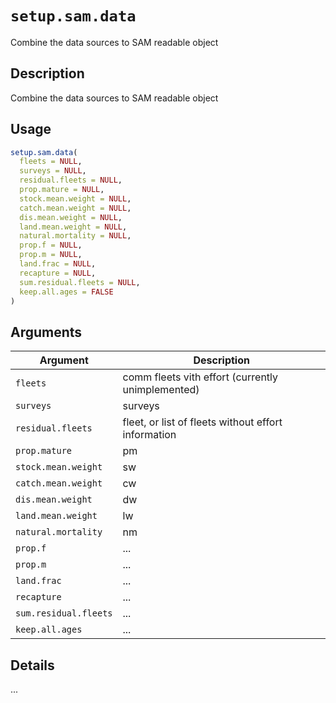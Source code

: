# `setup.sam.data`

Combine the data sources to SAM readable object


## Description

Combine the data sources to SAM readable object


## Usage

```r
setup.sam.data(
  fleets = NULL,
  surveys = NULL,
  residual.fleets = NULL,
  prop.mature = NULL,
  stock.mean.weight = NULL,
  catch.mean.weight = NULL,
  dis.mean.weight = NULL,
  land.mean.weight = NULL,
  natural.mortality = NULL,
  prop.f = NULL,
  prop.m = NULL,
  land.frac = NULL,
  recapture = NULL,
  sum.residual.fleets = NULL,
  keep.all.ages = FALSE
)
```


## Arguments

Argument      |Description
------------- |----------------
`fleets`     |     comm fleets vith effort (currently unimplemented)
`surveys`     |     surveys
`residual.fleets`     |     fleet, or list of fleets without effort information
`prop.mature`     |     pm
`stock.mean.weight`     |     sw
`catch.mean.weight`     |     cw
`dis.mean.weight`     |     dw
`land.mean.weight`     |     lw
`natural.mortality`     |     nm
`prop.f`     |     ...
`prop.m`     |     ...
`land.frac`     |     ...
`recapture`     |     ...
`sum.residual.fleets`     |     ...
`keep.all.ages`     |     ...


## Details

...


